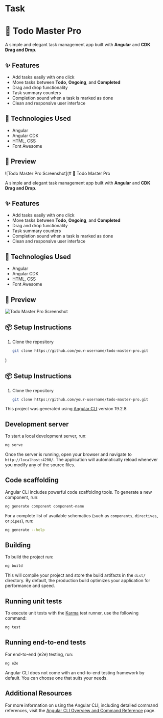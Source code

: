 # Task
# 🧠 Todo Master Pro

A simple and elegant task management app built with **Angular** and **CDK Drag and Drop**.

## ✨ Features

- Add tasks easily with one click
- Move tasks between **Todo**, **Ongoing**, and **Completed**
- Drag and drop functionality
- Task summary counters
- Completion sound when a task is marked as done
- Clean and responsive user interface

## 🚀 Technologies Used

- Angular
- Angular CDK
- HTML, CSS
- Font Awesome

## 📸 Preview

![Todo Master Pro Screenshot](# 🧠 Todo Master Pro

A simple and elegant task management app built with **Angular** and **CDK Drag and Drop**.

## ✨ Features

- Add tasks easily with one click
- Move tasks between **Todo**, **Ongoing**, and **Completed**
- Drag and drop functionality
- Task summary counters
- Completion sound when a task is marked as done
- Clean and responsive user interface

## 🚀 Technologies Used

- Angular
- Angular CDK
- HTML, CSS
- Font Awesome

## 📸 Preview

![Todo Master Pro Screenshot](./screenshot.png)

## 📦 Setup Instructions

1. Clone the repository  
   ```bash
   git clone https://github.com/your-username/todo-master-pro.git
)

## 📦 Setup Instructions

1. Clone the repository  
   ```bash
   git clone https://github.com/your-username/todo-master-pro.git

This project was generated using [Angular CLI](https://github.com/angular/angular-cli) version 19.2.8.

## Development server

To start a local development server, run:

```bash
ng serve
```

Once the server is running, open your browser and navigate to `http://localhost:4200/`. The application will automatically reload whenever you modify any of the source files.

## Code scaffolding

Angular CLI includes powerful code scaffolding tools. To generate a new component, run:

```bash
ng generate component component-name
```

For a complete list of available schematics (such as `components`, `directives`, or `pipes`), run:

```bash
ng generate --help
```

## Building

To build the project run:

```bash
ng build
```

This will compile your project and store the build artifacts in the `dist/` directory. By default, the production build optimizes your application for performance and speed.

## Running unit tests

To execute unit tests with the [Karma](https://karma-runner.github.io) test runner, use the following command:

```bash
ng test
```

## Running end-to-end tests

For end-to-end (e2e) testing, run:

```bash
ng e2e
```

Angular CLI does not come with an end-to-end testing framework by default. You can choose one that suits your needs.

## Additional Resources

For more information on using the Angular CLI, including detailed command references, visit the [Angular CLI Overview and Command Reference](https://angular.dev/tools/cli) page.
